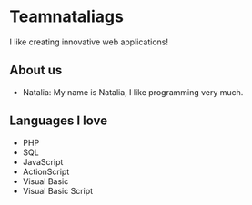 
# Teamnataliags

I like creating innovative web applications!

## About us

- Natalia: My name is Natalia, I like programming very much.

## Languages I love

- PHP
- SQL
- JavaScript
- ActionScript
- Visual Basic
- Visual Basic Script

